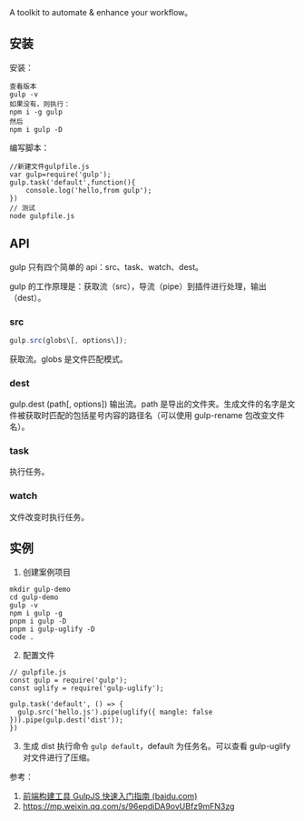 A toolkit to automate & enhance your workflow。

## 安装
安装：
```
查看版本
gulp -v
如果没有，则执行：
npm i -g gulp
然后
npm i gulp -D
```

编写脚本：
```
//新建文件gulpfile.js
var gulp=require('gulp');
gulp.task('default',function(){
	console.log('hello,from gulp');
})
// 测试
node gulpfile.js
```

## API
gulp 只有四个简单的 api：src、task、watch、dest。

gulp 的工作原理是：获取流（src），导流（pipe）到插件进行处理，输出（dest）。

### src
``` JavaScript
gulp.src(globs\[, options\]);
```
获取流。globs 是文件匹配模式。

### dest
gulp.dest (path\[, options\])
输出流。path 是导出的文件夹。生成文件的名字是文件被获取时匹配的包括星号内容的路径名（可以使用 gulp-rename 包改变文件名）。

### task
执行任务。

### watch
文件改变时执行任务。

## 实例
1. 创建案例项目
```
mkdir gulp-demo
cd gulp-demo
gulp -v
npm i gulp -g
pnpm i gulp -D
pnpm i gulp-uglify -D
code .
```

2. 配置文件
```
// gulpfile.js
const gulp = require('gulp');
const uglify = require('gulp-uglify');

gulp.task('default', () => {
  gulp.src('hello.js').pipe(uglify({ mangle: false })).pipe(gulp.dest('dist'));
})
```

3. 生成 dist
执行命令 `gulp default`，default 为任务名。可以查看 gulp-uglify 对文件进行了压缩。

参考：
1. [前端构建工具 GulpJS 快速入门指南 (baidu.com)](https://baijiahao.baidu.com/s?id=1710296849580950050&wfr=spider&for=pc)
2. https://mp.weixin.qq.com/s/96epdiDA9ovUBfz9mFN3zg